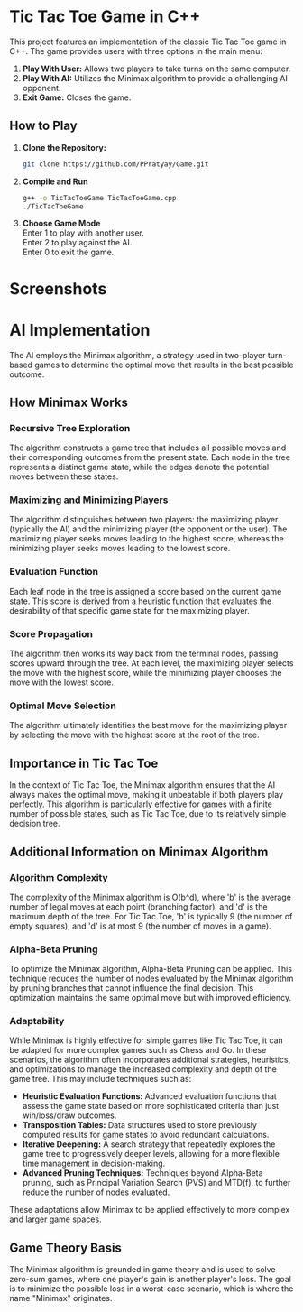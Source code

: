 # Tic Tac Toe Game in C++

This project features an implementation of the classic Tic Tac Toe game in C++. The game provides users with three options in the main menu:

1. **Play With User:** Allows two players to take turns on the same computer.
2. **Play With AI:** Utilizes the Minimax algorithm to provide a challenging AI opponent.
3. **Exit Game:** Closes the game.

## How to Play

1. **Clone the Repository:**
   ```bash
   git clone https://github.com/PPratyay/Game.git
2. **Compile and Run**</br>
    ```bash
   g++ -o TicTacToeGame TicTacToeGame.cpp
   ./TicTacToeGame
3. **Choose Game Mode**</br>
   Enter 1 to play with another user.</br>
   Enter 2 to play against the AI.</br>
   Enter 0 to exit the game.</br>

# Screenshots


# AI Implementation

The AI employs the Minimax algorithm, a strategy used in two-player turn-based games to determine the optimal move that results in the best possible outcome.

## How Minimax Works

### Recursive Tree Exploration
The algorithm constructs a game tree that includes all possible moves and their corresponding outcomes from the present state. Each node in the tree represents a distinct game state, while the edges denote the potential moves between these states.

### Maximizing and Minimizing Players
The algorithm distinguishes between two players: the maximizing player (typically the AI) and the minimizing player (the opponent or the user). The maximizing player seeks moves leading to the highest score, whereas the minimizing player seeks moves leading to the lowest score.

### Evaluation Function
Each leaf node in the tree is assigned a score based on the current game state. This score is derived from a heuristic function that evaluates the desirability of that specific game state for the maximizing player.

### Score Propagation
The algorithm then works its way back from the terminal nodes, passing scores upward through the tree. At each level, the maximizing player selects the move with the highest score, while the minimizing player chooses the move with the lowest score.

### Optimal Move Selection
The algorithm ultimately identifies the best move for the maximizing player by selecting the move with the highest score at the root of the tree.

## Importance in Tic Tac Toe
In the context of Tic Tac Toe, the Minimax algorithm ensures that the AI always makes the optimal move, making it unbeatable if both players play perfectly. This algorithm is particularly effective for games with a finite number of possible states, such as Tic Tac Toe, due to its relatively simple decision tree.

## Additional Information on Minimax Algorithm

### Algorithm Complexity
The complexity of the Minimax algorithm is O(b^d), where 'b' is the average number of legal moves at each point (branching factor), and 'd' is the maximum depth of the tree. For Tic Tac Toe, 'b' is typically 9 (the number of empty squares), and 'd' is at most 9 (the number of moves in a game).

### Alpha-Beta Pruning
To optimize the Minimax algorithm, Alpha-Beta Pruning can be applied. This technique reduces the number of nodes evaluated by the Minimax algorithm by pruning branches that cannot influence the final decision. This optimization maintains the same optimal move but with improved efficiency.

### Adaptability
While Minimax is highly effective for simple games like Tic Tac Toe, it can be adapted for more complex games such as Chess and Go. In these scenarios, the algorithm often incorporates additional strategies, heuristics, and optimizations to manage the increased complexity and depth of the game tree. This may include techniques such as:

- **Heuristic Evaluation Functions:** Advanced evaluation functions that assess the game state based on more sophisticated criteria than just win/loss/draw outcomes.
- **Transposition Tables:** Data structures used to store previously computed results for game states to avoid redundant calculations.
- **Iterative Deepening:** A search strategy that repeatedly explores the game tree to progressively deeper levels, allowing for a more flexible time management in decision-making.
- **Advanced Pruning Techniques:** Techniques beyond Alpha-Beta pruning, such as Principal Variation Search (PVS) and MTD(f), to further reduce the number of nodes evaluated.

These adaptations allow Minimax to be applied effectively to more complex and larger game spaces.

## Game Theory Basis
The Minimax algorithm is grounded in game theory and is used to solve zero-sum games, where one player's gain is another player's loss. The goal is to minimize the possible loss in a worst-case scenario, which is where the name "Minimax" originates.

